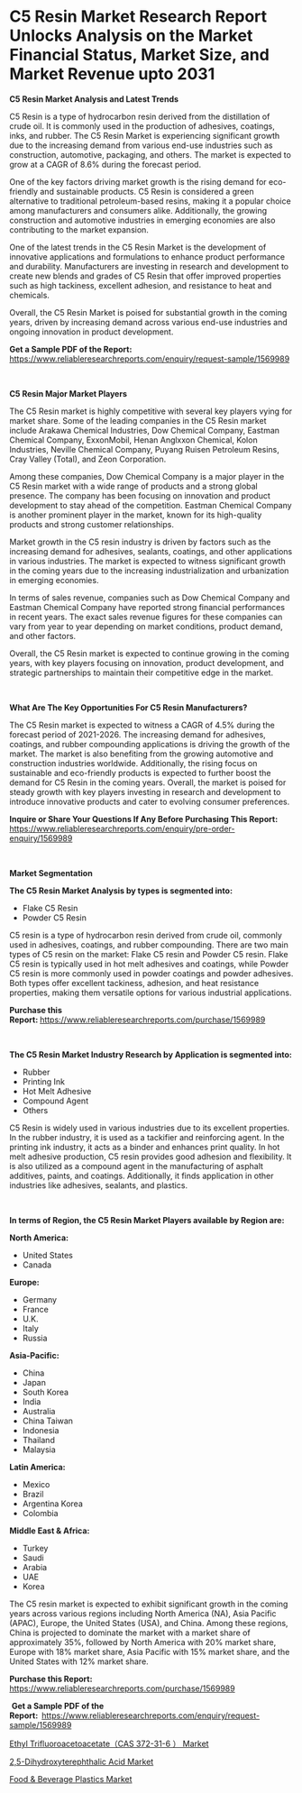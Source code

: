 <p><h1>C5 Resin Market Research Report Unlocks Analysis on the Market Financial Status, Market Size, and Market Revenue upto 2031</h1></p><p><strong>C5 Resin Market Analysis and Latest Trends</strong></p>
<p><p>C5 Resin is a type of hydrocarbon resin derived from the distillation of crude oil. It is commonly used in the production of adhesives, coatings, inks, and rubber. The C5 Resin Market is experiencing significant growth due to the increasing demand from various end-use industries such as construction, automotive, packaging, and others. The market is expected to grow at a CAGR of 8.6% during the forecast period.</p><p>One of the key factors driving market growth is the rising demand for eco-friendly and sustainable products. C5 Resin is considered a green alternative to traditional petroleum-based resins, making it a popular choice among manufacturers and consumers alike. Additionally, the growing construction and automotive industries in emerging economies are also contributing to the market expansion.</p><p>One of the latest trends in the C5 Resin Market is the development of innovative applications and formulations to enhance product performance and durability. Manufacturers are investing in research and development to create new blends and grades of C5 Resin that offer improved properties such as high tackiness, excellent adhesion, and resistance to heat and chemicals.</p><p>Overall, the C5 Resin Market is poised for substantial growth in the coming years, driven by increasing demand across various end-use industries and ongoing innovation in product development.</p></p>
<p><strong>Get a Sample PDF of the Report:&nbsp;</strong> <a href="https://www.reliableresearchreports.com/enquiry/request-sample/1569989">https://www.reliableresearchreports.com/enquiry/request-sample/1569989</a></p>
<p>&nbsp;</p>
<p><strong>C5 Resin Major Market Players</strong></p>
<p><p>The C5 Resin market is highly competitive with several key players vying for market share. Some of the leading companies in the C5 Resin market include Arakawa Chemical Industries, Dow Chemical Company, Eastman Chemical Company, ExxonMobil, Henan Anglxxon Chemical, Kolon Industries, Neville Chemical Company, Puyang Ruisen Petroleum Resins, Cray Valley (Total), and Zeon Corporation.</p><p>Among these companies, Dow Chemical Company is a major player in the C5 Resin market with a wide range of products and a strong global presence. The company has been focusing on innovation and product development to stay ahead of the competition. Eastman Chemical Company is another prominent player in the market, known for its high-quality products and strong customer relationships.</p><p>Market growth in the C5 resin industry is driven by factors such as the increasing demand for adhesives, sealants, coatings, and other applications in various industries. The market is expected to witness significant growth in the coming years due to the increasing industrialization and urbanization in emerging economies.</p><p>In terms of sales revenue, companies such as Dow Chemical Company and Eastman Chemical Company have reported strong financial performances in recent years. The exact sales revenue figures for these companies can vary from year to year depending on market conditions, product demand, and other factors.</p><p>Overall, the C5 Resin market is expected to continue growing in the coming years, with key players focusing on innovation, product development, and strategic partnerships to maintain their competitive edge in the market.</p></p>
<p>&nbsp;</p>
<p><strong>What Are The Key Opportunities For C5 Resin Manufacturers?</strong></p>
<p><p>The C5 Resin market is expected to witness a CAGR of 4.5% during the forecast period of 2021-2026. The increasing demand for adhesives, coatings, and rubber compounding applications is driving the growth of the market. The market is also benefiting from the growing automotive and construction industries worldwide. Additionally, the rising focus on sustainable and eco-friendly products is expected to further boost the demand for C5 Resin in the coming years. Overall, the market is poised for steady growth with key players investing in research and development to introduce innovative products and cater to evolving consumer preferences.</p></p>
<p><strong>Inquire or Share Your Questions If Any Before Purchasing This Report:</strong> <a href="https://www.reliableresearchreports.com/enquiry/pre-order-enquiry/1569989">https://www.reliableresearchreports.com/enquiry/pre-order-enquiry/1569989</a></p>
<p>&nbsp;</p>
<p><strong>Market Segmentation</strong></p>
<p><strong>The C5 Resin Market Analysis by types is segmented into:</strong></p>
<p><ul><li>Flake C5 Resin</li><li>Powder C5 Resin</li></ul></p>
<p><p>C5 resin is a type of hydrocarbon resin derived from crude oil, commonly used in adhesives, coatings, and rubber compounding. There are two main types of C5 resin on the market: Flake C5 resin and Powder C5 resin. Flake C5 resin is typically used in hot melt adhesives and coatings, while Powder C5 resin is more commonly used in powder coatings and powder adhesives. Both types offer excellent tackiness, adhesion, and heat resistance properties, making them versatile options for various industrial applications.</p></p>
<p><strong>Purchase this Report:&nbsp;</strong><a href="https://www.reliableresearchreports.com/purchase/1569989">https://www.reliableresearchreports.com/purchase/1569989</a></p>
<p>&nbsp;</p>
<p><strong>The C5 Resin Market Industry Research by Application is segmented into:</strong></p>
<p><ul><li>Rubber</li><li>Printing Ink</li><li>Hot Melt Adhesive</li><li>Compound Agent</li><li>Others</li></ul></p>
<p><p>C5 Resin is widely used in various industries due to its excellent properties. In the rubber industry, it is used as a tackifier and reinforcing agent. In the printing ink industry, it acts as a binder and enhances print quality. In hot melt adhesive production, C5 resin provides good adhesion and flexibility. It is also utilized as a compound agent in the manufacturing of asphalt additives, paints, and coatings. Additionally, it finds application in other industries like adhesives, sealants, and plastics.</p></p>
<p>&nbsp;</p>
<p><strong>In terms of Region, the C5 Resin Market Players available by Region are:</strong></p>
<p>
    <p> <strong> North America: </strong>
        <ul>
            <li>United States</li>
            <li>Canada</li>
        </ul>
        </p> 
    <p> <strong> Europe: </strong>
        <ul>
            <li>Germany</li>
            <li>France</li>
            <li>U.K.</li>
            <li>Italy</li>
            <li>Russia</li>
        </ul>
        </p> 
    <p> <strong> Asia-Pacific: </strong>
        <ul>
            <li>China</li>
            <li>Japan</li>
            <li>South Korea</li>
            <li>India</li>
            <li>Australia</li>
            <li>China Taiwan</li>
            <li>Indonesia</li>
            <li>Thailand</li>
            <li>Malaysia</li>
        </ul>
        </p> 
    <p> <strong> Latin America: </strong>
        <ul>
            <li>Mexico</li>
            <li>Brazil</li>
            <li>Argentina Korea</li>
            <li>Colombia</li>
        </ul>
        </p> 
    <p> <strong> Middle East & Africa: </strong>
        <ul>
            <li>Turkey</li>
            <li>Saudi</li>
            <li>Arabia</li>
            <li>UAE</li>
            <li>Korea</li>
        </ul>
    </p>
    </p>
<p><p>The C5 resin market is expected to exhibit significant growth in the coming years across various regions including North America (NA), Asia Pacific (APAC), Europe, the United States (USA), and China. Among these regions, China is projected to dominate the market with a market share of approximately 35%, followed by North America with 20% market share, Europe with 18% market share, Asia Pacific with 15% market share, and the United States with 12% market share.</p></p>
<p><strong>Purchase this Report: </strong><a href="https://www.reliableresearchreports.com/purchase/1569989">https://www.reliableresearchreports.com/purchase/1569989</a></p>
<p>&nbsp;<strong>Get a Sample PDF of the Report:&nbsp;&nbsp;</strong><a href="https://www.reliableresearchreports.com/enquiry/request-sample/1569989">https://www.reliableresearchreports.com/enquiry/request-sample/1569989</a></p>
<p><strong></strong></p>
<p><p><a href="https://view.publitas.com/reportprime-1/ethyl-trifluoroacetoacetate-cas-372-31-6-market-a-comprehensive-report-of-its-market-share-growth-trends-2023-2030/">Ethyl Trifluoroacetoacetate（CAS 372-31-6 ） Market</a></p><p><a href="https://view.publitas.com/reportprime-1/25-dihydroxyterephthalic-acid-market-centers-on-aspects-such-as-market-growth-market-share-market-opportunity-and-projected-forecasts-spanning-from-2023-to-2030/">2,5-Dihydroxyterephthalic Acid Market</a></p><p><a href="https://view.publitas.com/reportprime-1/food-beverage-plastics-market-research-report-reveals-the-latest-trends-and-opportunities-of-this-market-for-period-from-2023-2030/">Food & Beverage Plastics Market</a></p></p>